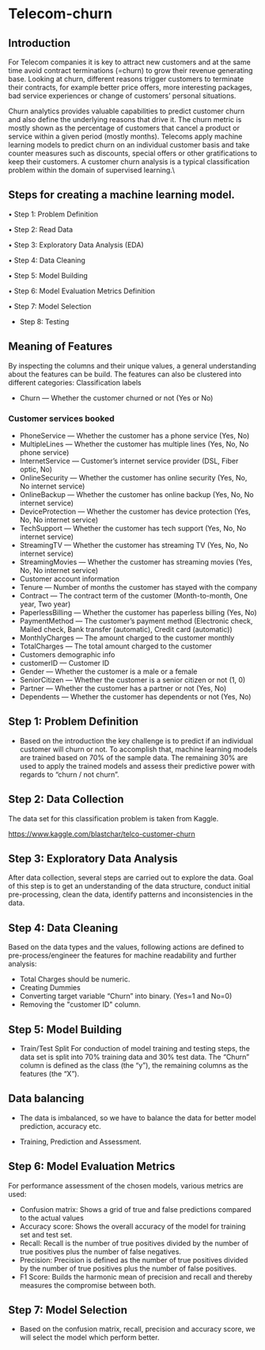 # Telecom-churn
## Introduction
For Telecom companies it is key to attract new customers and at the same time avoid contract terminations (=churn) to grow their revenue generating base. Looking at churn, different reasons trigger customers to terminate their contracts, for example better price offers, more interesting packages, bad service experiences or change of customers’ personal situations.

Churn analytics provides valuable capabilities to predict customer churn and also define the underlying reasons that drive it. The churn metric is mostly shown as the percentage of customers that cancel a product or service within a given period (mostly months). 
Telecoms apply machine learning models to predict churn on an individual customer basis and take counter measures such as discounts, special offers or other gratifications to keep their customers. A customer churn analysis is a typical classification problem within the domain of supervised learning.\
## Steps for creating a machine learning model.
• Step 1: Problem Definition

• Step 2: Read Data 

• Step 3: Exploratory Data Analysis (EDA)

• Step 4: Data Cleaning

• Step 5: Model Building

• Step 6: Model Evaluation Metrics Definition

• Step 7: Model Selection

* Step 8: Testing

## Meaning of Features
By inspecting the columns and their unique values, a general understanding about the features can be build. The features can also be clustered into different categories: Classification labels

* Churn — Whether the customer churned or not (Yes or No)
### Customer services booked
* PhoneService — Whether the customer has a phone service (Yes, No)
* MultipleLines — Whether the customer has multiple lines (Yes, No, No phone service)
* InternetService — Customer’s internet service provider (DSL, Fiber optic, No)
* OnlineSecurity — Whether the customer has online security (Yes, No, No internet service)
* OnlineBackup — Whether the customer has online backup (Yes, No, No internet service)
* DeviceProtection — Whether the customer has device protection (Yes, No, No internet service)
* TechSupport — Whether the customer has tech support (Yes, No, No internet service)
* StreamingTV — Whether the customer has streaming TV (Yes, No, No internet service)
* StreamingMovies — Whether the customer has streaming movies (Yes, No, No internet service)
* Customer account information
* Tenure — Number of months the customer has stayed with the company
* Contract — The contract term of the customer (Month-to-month, One year, Two year)
* PaperlessBilling — Whether the customer has paperless billing (Yes, No)
* PaymentMethod — The customer’s payment method (Electronic check, Mailed check, Bank transfer (automatic), Credit card (automatic))
* MonthlyCharges — The amount charged to the customer monthly
* TotalCharges — The total amount charged to the customer
* Customers demographic info
* customerID — Customer ID
* Gender — Whether the customer is a male or a female
* SeniorCitizen — Whether the customer is a senior citizen or not (1, 0)
* Partner — Whether the customer has a partner or not (Yes, No)
* Dependents — Whether the customer has dependents or not (Yes, No)

## Step 1: Problem Definition
* Based on the introduction the key challenge is to predict if an individual customer will churn or not. To accomplish that, machine learning models are trained based on 70% of the sample data. The remaining 30% are used to apply the trained models and assess their predictive power with regards to “churn / not churn”.

## Step 2: Data Collection
The data set for this classification problem is taken from Kaggle.

https://www.kaggle.com/blastchar/telco-customer-churn

## Step 3: Exploratory Data Analysis
After data collection, several steps are carried out to explore the data. Goal of this step is to get an understanding of the data structure, conduct initial pre-processing, clean the data, identify patterns and inconsistencies in the data.

## Step 4: Data Cleaning
Based on the data types and the values, following actions are defined to pre-process/engineer the features for machine readability and further analysis:

* Total Charges should be numeric.
* Creating Dummies
* Converting target variable “Churn” into binary. (Yes=1 and No=0)
* Removing the "customer ID" column.

## Step 5: Model Building
* Train/Test Split
For conduction of model training and testing steps, the data set is split into 70% training data and 30% test data. The “Churn” column is defined as the class (the “y”), the remaining columns as the features (the “X”).

## Data balancing
* The data is imbalanced, so we have to balance the data for better model prediction, accuracy etc.

* Training, Prediction and Assessment.

## Step 6: Model Evaluation Metrics
For performance assessment of the chosen models, various metrics are used:

* Confusion matrix: Shows a grid of true and false predictions compared to the actual values
* Accuracy score: Shows the overall accuracy of the model for training set and test set.
* Recall: Recall is the number of true positives divided by the number of true positives plus the number of false negatives.
* Precision: Precision is defined as the number of true positives divided by the number of true positives plus the number of false positives.
* F1 Score: Builds the harmonic mean of precision and recall and thereby measures the compromise between both.

## Step 7: Model Selection
* Based on the confusion matrix, recall, precision and accuracy score, we will select the model which perform better.
